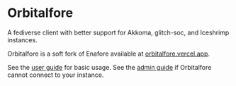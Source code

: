 # Orbitalfore

A fediverse client with better support for Akkoma, glitch-soc, and Iceshrimp instances.

Orbitalfore is a soft fork of Enafore available at [orbitalfore.vercel.app](https://orbitalfore.vercel.app).

See the [user guide](https://github.com/orbitalmartian8/orbitfore/tree/main/docs/User-Guide.md) for basic usage. See the [admin guide](https://github.com/orbitalmartian8/orbitfore/tree/main/docs/Admin-Guide.md) if Orbitalfore cannot connect to your instance.
